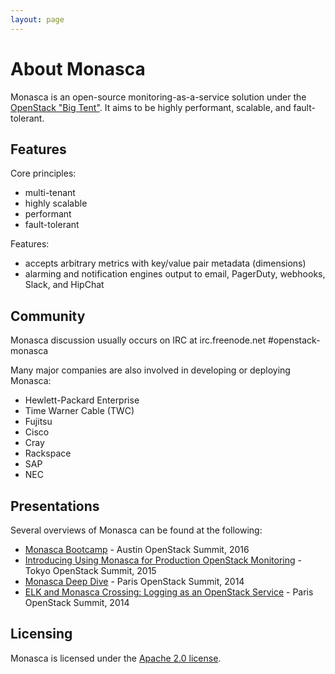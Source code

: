 ```yaml
---
layout: page
---
```


# About Monasca

Monasca is an open-source monitoring-as-a-service solution under the
[OpenStack "Big Tent"][1]. It aims to be highly performant, scalable, and
fault-tolerant.

## Features

Core principles:
 * multi-tenant
 * highly scalable
 * performant
 * fault-tolerant

Features:
 * accepts arbitrary metrics with key/value pair metadata (dimensions)
 * alarming and notification engines output to email, PagerDuty, webhooks,
   Slack, and HipChat

## Community

Monasca discussion usually occurs on IRC at irc.freenode.net #openstack-monasca

Many major companies are also involved in developing or deploying Monasca:

 * Hewlett-Packard Enterprise
 * Time Warner Cable (TWC)
 * Fujitsu
 * Cisco
 * Cray
 * Rackspace
 * SAP
 * NEC

## Presentations

Several overviews of Monasca can be found at the following:

- [Monasca Bootcamp][2] - Austin OpenStack Summit, 2016
- [Introducing Using Monasca for Production OpenStack Monitoring][3] - Tokyo OpenStack Summit, 2015
- [Monasca Deep Dive][4] - Paris OpenStack Summit, 2014
- [ELK and Monasca Crossing: Logging as an OpenStack Service][5] - Paris OpenStack Summit, 2014

## Licensing

Monasca is licensed under the [Apache 2.0 license][6].

[1]: https://governance.openstack.org/tc/reference/projects/
[2]: https://www.openstack.org/videos/austin-2016/monasca-bootcamp
[3]: https://www.openstack.org/videos/tokio-2015/tokyo-3230
[4]: https://www.openstack.org/videos/paris-2014/monasca-deep-dive-monitoring-at-scale
[5]: https://www.openstack.org/videos/tokio-2015/elk-and-monasca-crossing-logging-as-an-openstack-service
[6]: http://www.apache.org/licenses/LICENSE-2.0

